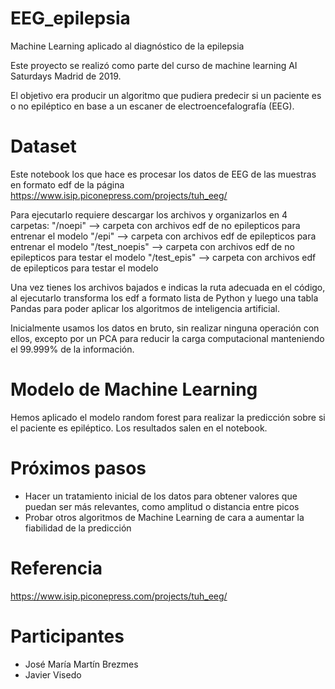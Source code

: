 # EEG_epilepsia
Machine Learning aplicado al diagnóstico de la epilepsia

Este proyecto se realizó como parte del curso de machine learning AI Saturdays Madrid de 2019.

El objetivo era producir un algoritmo que pudiera predecir si un paciente es o no epiléptico en base a un escaner de electroencefalografía (EEG).

# Dataset

Este notebook los que hace es procesar los datos de EEG de las muestras en formato edf de la página https://www.isip.piconepress.com/projects/tuh_eeg/

Para ejecutarlo requiere descargar los archivos y organizarlos en 4 carpetas: 
"/noepi" --> carpeta con archivos edf de no epilepticos para entrenar el modelo
"/epi" --> carpeta con archivos edf de epilepticos para entrenar el modelo
"/test_noepis" --> carpeta con archivos edf de no epilepticos para testar el modelo
"/test_epis" --> carpeta con archivos edf de epilepticos para testar el modelo

Una vez tienes los archivos bajados e indicas la ruta adecuada en el código, al ejecutarlo transforma los edf a 
formato lista de Python y luego una tabla Pandas para poder aplicar los algoritmos de inteligencia artificial. 

Inicialmente usamos los datos en bruto, sin realizar ninguna operación con ellos, excepto por un PCA para reducir la carga computacional manteniendo el 99.999% de la información.

# Modelo de Machine Learning

Hemos aplicado el modelo random forest para realizar la predicción sobre si el paciente es epiléptico. Los resultados salen en el notebook.

# Próximos pasos

- Hacer un tratamiento inicial de los datos para obtener valores que puedan ser más relevantes, como amplitud o distancia entre picos
- Probar otros algoritmos de Machine Learning de cara a aumentar la fiabilidad de la predicción

# Referencia

https://www.isip.piconepress.com/projects/tuh_eeg/

# Participantes
- José María Martín Brezmes
- Javier Visedo
